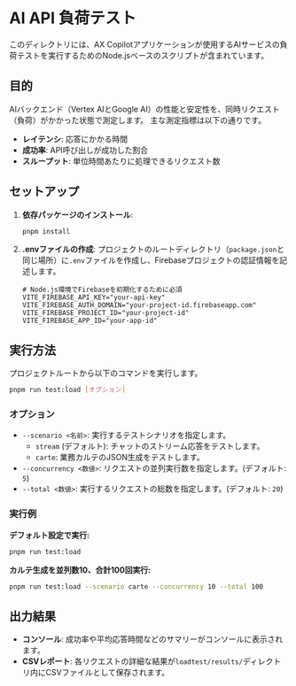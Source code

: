# AI API 負荷テスト

このディレクトリには、AX Copilotアプリケーションが使用するAIサービスの負荷テストを実行するためのNode.jsベースのスクリプトが含まれています。

## 目的

AIバックエンド（Vertex AIとGoogle AI）の性能と安定性を、同時リクエスト（負荷）がかかった状態で測定します。
主な測定指標は以下の通りです。

-   **レイテンシ**: 応答にかかる時間
-   **成功率**: API呼び出しが成功した割合
-   **スループット**: 単位時間あたりに処理できるリクエスト数

## セットアップ

1.  **依存パッケージのインストール**:
    ```bash
    pnpm install
    ```

2.  **.envファイルの作成**:
    プロジェクトのルートディレクトリ（`package.json`と同じ場所）に`.env`ファイルを作成し、Firebaseプロジェクトの認証情報を記述します。

    ```dotenv
    # Node.js環境でFirebaseを初期化するために必須
    VITE_FIREBASE_API_KEY="your-api-key"
    VITE_FIREBASE_AUTH_DOMAIN="your-project-id.firebaseapp.com"
    VITE_FIREBASE_PROJECT_ID="your-project-id"
    VITE_FIREBASE_APP_ID="your-app-id"
    ```

## 実行方法

プロジェクトルートから以下のコマンドを実行します。

```bash
pnpm run test:load [オプション]
```

### オプション

-   `--scenario <名前>`: 実行するテストシナリオを指定します。
    -   `stream` (デフォルト): チャットのストリーム応答をテストします。
    -   `carte`: 業務カルテのJSON生成をテストします。
-   `--concurrency <数値>`: リクエストの並列実行数を指定します。(デフォルト: `5`)
-   `--total <数値>`: 実行するリクエストの総数を指定します。(デフォルト: `20`)

### 実行例

**デフォルト設定で実行:**
```bash
pnpm run test:load
```

**カルテ生成を並列数10、合計100回実行:**
```bash
pnpm run test:load --scenario carte --concurrency 10 --total 100
```

## 出力結果

-   **コンソール**: 成功率や平均応答時間などのサマリーがコンソールに表示されます。
-   **CSVレポート**: 各リクエストの詳細な結果が`loadtest/results/`ディレクトリ内にCSVファイルとして保存されます。
